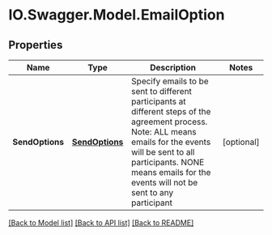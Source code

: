 # IO.Swagger.Model.EmailOption
## Properties

Name | Type | Description | Notes
------------ | ------------- | ------------- | -------------
**SendOptions** | [**SendOptions**](SendOptions.md) | Specify emails to be sent to different participants at different steps of the agreement process. Note: ALL means  emails for the events will be sent to all participants. NONE means emails for the events will not be sent to any participant | [optional] 

[[Back to Model list]](../README.md#documentation-for-models) [[Back to API list]](../README.md#documentation-for-api-endpoints) [[Back to README]](../README.md)

